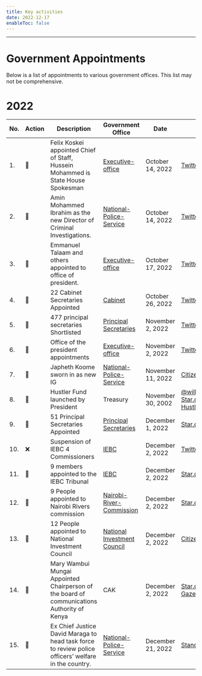 ```yaml
---
title: Key activities
date: 2022-12-17
enableToc: false
---
```

---

# Government Appointments

Below is a list of appointments to various government offices. This list may not be comprehensive. 

# 2022
| No. | Action | Description                                                                                         | Government Office                                                   | Date              | Source                                                                                                                                                                                                                                   | Archive                                                                                                                                                 |
| --- | ------ | --------------------------------------------------------------------------------------------------- | ------------------------------------------------------------------- | ----------------- | ---------------------------------------------------------------------------------------------------------------------------------------------------------------------------------------------------------------------------------------- | ------------------------------------------------------------------------------------------------------------------------------------------------------- |
| 1.  | 🤝     | Felix Koskei appointed Chief of Staff, Hussein Mohammed is State House Spokesman                    | [Executive-office](notes/Executive-office.md)                       | October 14, 2022  | [Twitter](https://twitter.com/OliverMathenge/status/1580919005111406593)                                                                                                                                                                 | [Archive](https://web.archive.org/web/20221204102207/https://twitter.com/OliverMathenge/status/1580919005111406593)                                     |
| 2.  | 🤝     | Amin Mohammed Ibrahim as the new Director of Criminal Investigations.                               | [National-Police-Service](notes/National-Police-Service.md)         | October 14, 2022  | [Twitter](https://twitter.com/OliverMathenge/status/1581163242503536641)                                                                                                                                                                 | [Archive](https://web.archive.org/web/2/https://twitter.com/OliverMathenge/status/1581163242503536641)                                                  |
| 3.  | 🤝     | Emmanuel Talaam and others appointed to office of president.                                        | [Executive-office](notes/Executive-office.md)                       | October 17, 2022  | [Twitter](https://twitter.com/OliverMathenge/status/1582034645935591428)                                                                                                                                                                 |                                                                                                                                                         |
| 4.  | 🤝     | 22 Cabinet Secretaries Appointed                                                                    | [Cabinet](notes/Cabinet.md)                                         | October 26, 2022  | [Twitter](https://twitter.com/OliverMathenge/status/1585315815012052993)                                                                                                                                                                 | [Archive](https://web.archive.org/web/20221204103400/https://twitter.com/OliverMathenge/status/1585315815012052993)                                     |
| 5.  | 🤝     | 477 principal secretaries Shortlisted                                                               | [Principal Secretaries](notes/Shortlisted-Principal-Secretaries.md) | November 2, 2022  | [Twitter](https://twitter.com/OliverMathenge/status/1578092841284296704/)                                                                                                                                                                | [Archive](https://archive.ph/zcOxU)                                                                                                                     |
| 6.  | 🤝     | Office of the president appointments                                                                 | [Executive-office](notes/Executive-office.md)                       | November 2, 2022  | [Twitter](https://twitter.com/HusseinMohamedg/status/1587824080966893570)                                                                                                                                                                | [Archive](https://web.archive.org/web/20221204105743/https://twitter.com/HusseinMohamedg/status/1587824080966893570)                                    |
| 7.  | 🤝     | Japheth Koome sworn in as new IG                                                                    | [National-Police-Service](notes/National-Police-Service.md)         | November 11, 2022 | [Citizen.digital](https://www.citizen.digital/news/japhet-koome-sworn-in-as-new-inspector-general-of-police-n309230)                                                                                                                     | [Archive](https://web.archive.org/web/20221111070213/https://www.citizen.digital/news/japhet-koome-sworn-in-as-new-inspector-general-of-police-n309230) |
| 8.  | 🚀     | Hustler Fund launched by President                                                                  | Treasury                                                            | November 30, 2002 | [@williamsruto](https://twitter.com/WilliamsRuto/status/1597973660668940289) / [Star.co.ke](https://www.the-star.co.ke/news/2022-11-29-ruto-to-launch-hustlers-fund-on-wednesday/) / [Hustlerfund.go.ke](https://www.hustlerfund.go.ke/) | [Star Archive](https://web.archive.org/web/20221209180959/https://www.the-star.co.ke/news/2022-11-29-ruto-to-launch-hustlers-fund-on-wednesday/)        |
| 9.  | 🤝     | 51 Principal Secretaries Appointed                                                                  | [Principal Secretaries](notes/Principal-Secretaries.md)             | December 1, 2022  | [Star.co.ke](https://www.the-star.co.ke/news/2022-12-02-ruto-presides-over-swearing-in-of-new-principal-secretaries/)                                                                                                                    | [Archive](https://web.archive.org/web/2/https://www.the-star.co.ke/news/2022-12-02-ruto-presides-over-swearing-in-of-new-principal-secretaries/)        |
| 10. | ❌     | Suspension of IEBC 4 Commissioners                                                                  | [IEBC](notes/IEBC.md)                                               | December 2, 2022  | [Twitter](https://twitter.com/HusseinMohamedg/status/1598602199520665604)                                                                                                                                                                | [Archive](https://web.archive.org/web/20221204095850/https://twitter.com/HusseinMohamedg/status/1598602199520665604)                                    |
| 11. | 🤝     | 9 members appointed to the IEBC Tribunal                                                            | [IEBC](notes/IEBC.md)                                               | December 2, 2022  | [Star.co.ke](https://www.the-star.co.ke/news/2022-12-02-ruto-appoints-tribunal-to-try-4-iebc-commissioners/)                                                                                                                             | [Archive](https://web.archive.org/web/20221208174026/https://www.the-star.co.ke/news/2022-12-02-ruto-appoints-tribunal-to-try-4-iebc-commissioners/)    |
| 12. | 🤝     | 9 People appointed to Nairobi Rivers commission                                                     | [Nairobi-River-Commission](notes/Nairobi-River-Commission.md)       | December 2, 2022  | [Star.co.ke](https://www.the-star.co.ke/news/2022-12-02-ruto-hands-waititu-new-job-in-nairobi-rivers-commission/)                                                                                                                        | [Archive](https://web.archive.org/web/2/https://www.the-star.co.ke/news/2022-12-02-ruto-hands-waititu-new-job-in-nairobi-rivers-commission/)            |
| 13. | 🤝     | 12 People appointed to National Investment Council                                                  | [National Investment Council](notes/National-Investment-Council.md) | December 2, 2022  | [Citizen.digital](https://www.citizen.digital/business/president-ruto-appoints-billionaire-humphrey-kariuki-among-12-to-national-investment-council-n310464)                                                                             | [Archive](https://archive.ph/Dc8nF)                                                                                                                     |
| 14. | 🤝     | Mary Wambui Mungai Appointed Chairperson of the board of communications Authority of Kenya          | CAK                                                                 | December 2, 2022  | [Star.co.ke](https://www.the-star.co.ke/news/2022-12-02-ruto-appoints-businesswoman-mary-wambui-as-ca-chair/)  - [Gazette-No-259](notes/Gazette/Gazette-No-259.md)                                                                       | [Archive](https://web.archive.org/web/20221209014311/https://www.the-star.co.ke/news/2022-12-02-ruto-appoints-businesswoman-mary-wambui-as-ca-chair/)   |
| 15. | 🤝     | Ex Chief Justice David Maraga to head task force to review police officers’ welfare in the country. | [National-Police-Service](notes/National-Police-Service.md)         | December 21, 2022 | [Standard](https://www.standardmedia.co.ke/health/national/article/2001463721/ruto-appoints-ex-chief-justice-maraga-to-head-taskforce-on-police-welfare)                                                                                 | [Archive](https://archive.ph/1s2Uu)                                                                                                                     |

